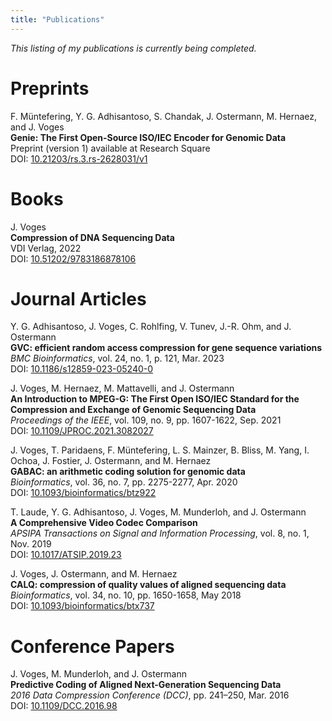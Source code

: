```yaml
---
title: "Publications"
---
```


_This listing of my publications is currently being completed._

# Preprints

F. Müntefering, Y. G. Adhisantoso, S. Chandak, J. Ostermann, M. Hernaez, and J. Voges\
**Genie: The First Open-Source ISO/IEC Encoder for Genomic Data**\
Preprint (version 1) available at Research Square\
DOI: [10.21203/rs.3.rs-2628031/v1](https://doi.org/10.21203/rs.3.rs-2628031/v1)

# Books

J. Voges\
**Compression of DNA Sequencing Data**\
VDI Verlag, 2022\
DOI: [10.51202/9783186878106](https://www.doi.org/10.51202/9783186878106)

# Journal Articles

Y. G. Adhisantoso, J. Voges, C. Rohlfing, V. Tunev, J.-R. Ohm, and J. Ostermann\
**GVC: efficient random access compression for gene sequence variations**\
_BMC Bioinformatics_, vol. 24, no. 1, p. 121, Mar. 2023\
DOI: [10.1186/s12859-023-05240-0](https://www.doi.org/10.1186/s12859-023-05240-0)

J. Voges, M. Hernaez, M. Mattavelli, and J. Ostermann\
**An Introduction to MPEG-G: The First Open ISO/IEC Standard for the Compression and Exchange of Genomic Sequencing Data**\
_Proceedings of the IEEE_, vol. 109, no. 9, pp. 1607-1622, Sep. 2021\
DOI: [10.1109/JPROC.2021.3082027](https://doi.org/10.1109/JPROC.2021.3082027)

J. Voges, T. Paridaens, F. Müntefering, L. S. Mainzer, B. Bliss, M. Yang, I. Ochoa, J. Fostier, J. Ostermann, and M. Hernaez\
**GABAC: an arithmetic coding solution for genomic data**\
_Bioinformatics_, vol. 36, no. 7, pp. 2275-2277, Apr. 2020\
DOI: [10.1093/bioinformatics/btz922](https://doi.org/10.1093/bioinformatics/btz922)

T. Laude, Y. G. Adhisantoso, J. Voges, M. Munderloh, and J. Ostermann\
**A Comprehensive Video Codec Comparison**\
_APSIPA Transactions on Signal and Information Processing_, vol. 8, no. 1, Nov. 2019\
DOI: [10.1017/ATSIP.2019.23](https://doi.org/10.1017/ATSIP.2019.23)

J. Voges, J. Ostermann, and M. Hernaez\
**CALQ: compression of quality values of aligned sequencing data**\
_Bioinformatics_, vol. 34, no. 10, pp. 1650-1658, May 2018\
DOI: [10.1093/bioinformatics/btx737](https://doi.org/10.1093/bioinformatics/btx737)

# Conference Papers

J. Voges, M. Munderloh, and J. Ostermann\
**Predictive Coding of Aligned Next-Generation Sequencing Data**\
_2016 Data Compression Conference (DCC)_, pp. 241–250, Mar. 2016\
DOI: [10.1109/DCC.2016.98](https://doi.org/10.1109/DCC.2016.98)
